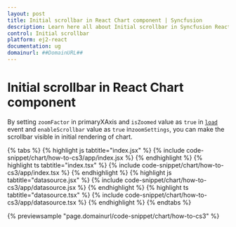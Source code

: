 ```yaml
---
layout: post
title: Initial scrollbar in React Chart component | Syncfusion
description: Learn here all about Initial scrollbar in Syncfusion React Chart component of Syncfusion Essential JS 2 and more.
control: Initial scrollbar 
platform: ej2-react
documentation: ug
domainurl: ##DomainURL##
---
```


# Initial scrollbar in React Chart component

By setting `zoomFactor` in primaryXAxis and `isZoomed` value as `true` in [`load`](https://ej2.syncfusion.com/react/documentation/api/chart/chartModel/#load) event and `enableScrollbar` value as `true` in`zoomSettings`, you can make the scrollbar visible in initial rendering of chart.

{% tabs %}
{% highlight js tabtitle="index.jsx" %}
{% include code-snippet/chart/how-to-cs3/app/index.jsx %}
{% endhighlight %}
{% highlight ts tabtitle="index.tsx" %}
{% include code-snippet/chart/how-to-cs3/app/index.tsx %}
{% endhighlight %}
{% highlight js tabtitle="datasource.jsx" %}
{% include code-snippet/chart/how-to-cs3/app/datasource.jsx %}
{% endhighlight %}
{% highlight ts tabtitle="datasource.tsx" %}
{% include code-snippet/chart/how-to-cs3/app/datasource.tsx %}
{% endhighlight %}
{% endtabs %}

{% previewsample "page.domainurl/code-snippet/chart/how-to-cs3" %}